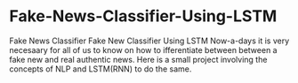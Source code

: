 # Fake-News-Classifier-Using-LSTM
Fake News Classifier
Fake New Classifier Using LSTM
Now-a-days it is very necesaary for all of us to know on how to ifferentiate between between a fake new and real authentic news.
Here is a small project involving the concepts of NLP and LSTM(RNN) to do the same.
